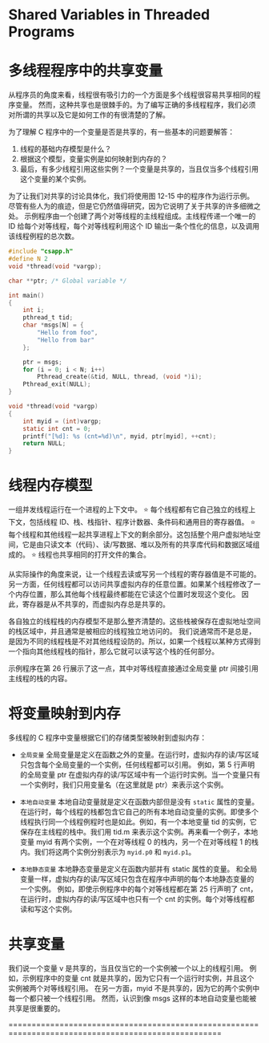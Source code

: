 # Shared Variables in Threaded Programs
# 多线程程序中的共享变量

从程序员的角度来看，线程很有吸引力的一个方面是多个线程很容易共享相同的程序变量。
然而，这种共享也是很棘手的。为了编写正确的多线程程序，我们必须对所谓的共享以及它是如何工作的有很清楚的了解。

为了理解 C 程序中的一个变量是否是共享的，有一些基本的问题要解答：

1. 线程的基础内存模型是什么？
2. 根据这个模型，变量实例是如何映射到内存的？
3. 最后，有多少线程引用这些实例？一个变量是共享的，当且仅当多个线程引用这个变量的某个实例。

为了让我们对共享的讨论具体化，我们将使用图 12-15 中的程序作为运行示例。尽管有些人为的痕迹，但是它仍然值得研究，因为它说明了关于共享的许多细微之处。
示例程序由一个创建了两个对等线程的主线程组成。主线程传递一个唯一的 ID 给每个对等线程，每个对等线程利用这个 ID 输出一条个性化的信息，以及调用该线程例程的总次数。

~~~c
#include "csapp.h"
#define N 2
void *thread(void *vargp);

char **ptr; /* Global variable */

int main()
{
    int i;
    pthread_t tid;
    char *msgs[N] = {
        "Hello from foo",
        "Hello from bar"
    };

    ptr = msgs;
    for (i = 0; i < N; i++)
        Pthread_create(&tid, NULL, thread, (void *)i);
    Pthread_exit(NULL);
}

void *thread(void *vargp)
{
    int myid = (int)vargp;
    static int cnt = 0;
    printf("[%d]: %s (cnt=%d)\n", myid, ptr[myid], ++cnt);
    return NULL;
}
~~~

# 线程内存模型

一组并发线程运行在一个进程的上下文中。
 ⭐ 每个线程都有它自己独立的线程上下文，包括线程 ID、栈、栈指针、程序计数器、条件码和通用目的寄存器值。
 ⭐ 每个线程和其他线程一起共享进程上下文的剩余部分。这包括整个用户虚拟地址空间，它是由只读文本（代码）、读/写数据、堆以及所有的共享库代码和数据区域组成的。
 ⭐ 线程也共享相同的打开文件的集合。

从实际操作的角度来说，让一个线程去读或写另一个线程的寄存器值是不可能的。
另一方面，任何线程都可以访问共享虚拟内存的任意位置。如果某个线程修改了一个内存位置，那么其他每个线程最终都能在它读这个位置时发现这个变化。
因此，寄存器是从不共享的，而虚拟内存总是共享的。

各自独立的线程栈的内存模型不是那么整齐清楚的。这些栈被保存在虚拟地址空间的栈区域中，并且通常是被相应的线程独立地访问的。
我们说通常而不是总是，是因为不同的线程栈是不对其他线程设防的。所以，如果一个线程以某种方式得到一个指向其他线程栈的指针，那么它就可以读写这个栈的任何部分。

示例程序在第 26 行展示了这一点，其中对等线程直接通过全局变量 ptr 间接引用主线程的栈的内容。

# 将变量映射到内存
多线程的 C 程序中变量根据它们的存储类型被映射到虚拟内存：

 * `全局变量`
 全局变量是定义在函数之外的变量。在运行时，虚拟内存的读/写区域只包含每个全局变量的一个实例，任何线程都可以引用。
 例如，第 5 行声明的全局变量 ptr 在虚拟内存的读/写区域中有一个运行时实例。当一个变量只有一个实例时，我们只用变量名（在这里就是 ptr）来表示这个实例。

 * `本地自动变量`
 本地自动变量就是定义在函数内部但是没有 `static` 属性的变量。在运行时，每个线程的栈都包含它自己的所有本地自动变量的实例。即使多个线程执行同一个线程例程时也是如此。例如，有一个本地变量 tid 的实例，它保存在主线程的栈中。我们用 tid.m 来表示这个实例。再来看一个例子，本地变量 myid 有两个实例，一个在对等线程 0 的栈内，另一个在对等线程 1 的栈内。我们将这两个实例分别表示为 `myid.p0` 和 `myid.p1`。

 * `本地静态变量` 
 本地静态变量是定义在函数内部并有 static 属性的变量。
 和全局变量一样，虚拟内存的读/写区域只包含在程序中声明的每个本地静态变量的一个实例。
 例如，即使示例程序中的每个对等线程都在第 25 行声明了 cnt，在运行时，虚拟内存的读/写区域中也只有一个 cnt 的实例。每个对等线程都读和写这个实例。

# 共享变量
我们说一个变量 v 是共享的，当且仅当它的一个实例被一个以上的线程引用。
例如，示例程序中的变量 cnt 就是共享的，因为它只有一个运行时实例，并且这个实例被两个对等线程引用。
在另一方面，myid 不是共享的，因为它的两个实例中每一个都只被一个线程引用。
然而，认识到像 msgs 这样的本地自动变量也能被共享是很重要的。

====================================================================================================